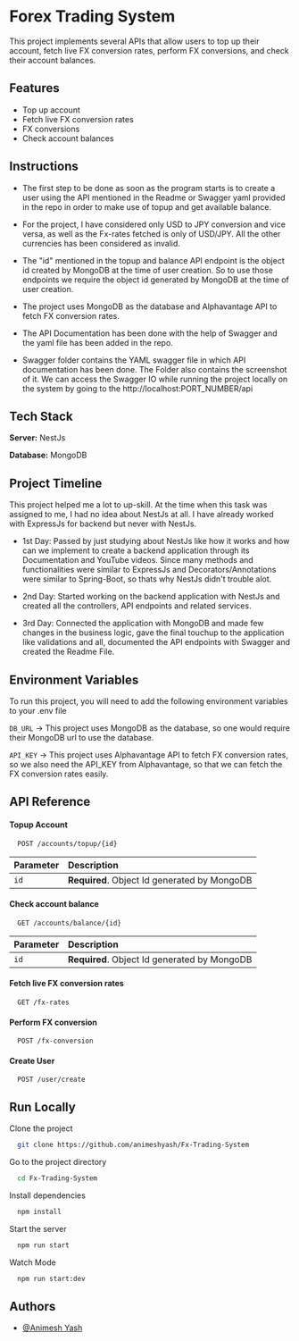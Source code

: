 # Forex Trading System

This project implements several
APIs that allow users to top up their account, fetch live FX conversion rates, perform
FX conversions, and check their account balances.

## Features

- Top up account
- Fetch live FX conversion rates
- FX conversions
- Check account balances

## Instructions

- The first step to be done as soon as the program starts is to create a user using the API mentioned in the Readme or Swagger yaml provided in the repo in order to make use of topup and get available balance.

- For the project, I have considered only USD to JPY conversion and vice versa, as well as the Fx-rates fetched is only of USD/JPY. All the other currencies has been considered as invalid.

- The "id" mentioned in the topup and balance API endpoint is the object id created by MongoDB at the time of user creation. So to use those endpoints we require the object id generated by MongoDB at the time of user creation.

- The project uses MongoDB as the database and Alphavantage API to fetch FX conversion rates.

- The API Documentation has been done with the help of Swagger and the yaml file has been added in the repo.

- Swagger folder contains the YAML swagger file in which API documentation has been done. The Folder also contains the screenshot of it. We can access the Swagger IO while running the project locally on the system by going to the http://localhost:PORT_NUMBER/api

## Tech Stack

**Server:** NestJs

**Database:** MongoDB

## Project Timeline

This project helped me a lot to up-skill. At the time when this task was assigned to me, I had no idea about NestJs at all. I have already worked with ExpressJs for backend but never with NestJs.

- 1st Day: Passed by just studying about NestJs like how it works and how can we implement to create a backend application through its Documentation and YouTube videos. Since many methods and functionalities were similar to ExpressJs and Decorators/Annotations were similar to Spring-Boot, so thats why NestJs didn't trouble alot.

- 2nd Day: Started working on the backend application with NestJs and created all the controllers, API endpoints and related services.

- 3rd Day: Connected the application with MongoDB and made few changes in the business logic, gave the final touchup to the application like validations and all, documented the API endpoints with Swagger and created the Readme File.

## Environment Variables

To run this project, you will need to add the following environment variables to your .env file

`DB_URL` -> This project uses MongoDB as the database, so one would require their MongoDB url to use the database.

`API_KEY` -> This project uses Alphavantage API to fetch FX conversion rates, so we also need the API_KEY from Alphavantage, so that we can fetch the FX conversion rates easily.

## API Reference

#### Topup Account

```http
  POST /accounts/topup/{id}
```

| Parameter | Description                                  |
| :-------- | :------------------------------------------- |
| `id`      | **Required**. Object Id generated by MongoDB |

#### Check account balance

```http
  GET /accounts/balance/{id}
```

| Parameter | Description                                  |
| :-------- | :------------------------------------------- |
| `id`      | **Required**. Object Id generated by MongoDB |

#### Fetch live FX conversion rates

```http
  GET /fx-rates
```

#### Perform FX conversion

```http
  POST /fx-conversion
```

#### Create User

```http
  POST /user/create
```

## Run Locally

Clone the project

```bash
  git clone https://github.com/animeshyash/Fx-Trading-System
```

Go to the project directory

```bash
  cd Fx-Trading-System
```

Install dependencies

```bash
  npm install
```

Start the server

```bash
  npm run start
```

Watch Mode

```bash
  npm run start:dev
```

## Authors

- [@Animesh Yash](https://www.github.com/animeshyash)
